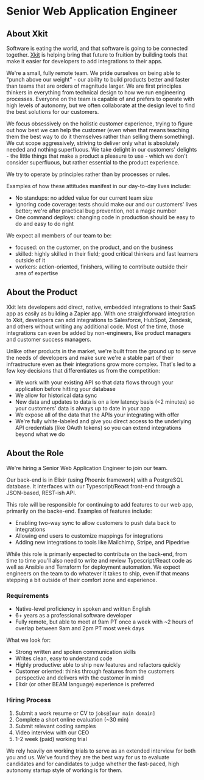 # Senior Web Application Engineer

## About Xkit

Software is eating the world, and that software is going to be connected together. [Xkit](https://xkit.co) is helping bring that future to fruition by building tools that make it easier for developers to add integrations to their apps.

We're a small, fully remote team. We pride ourselves on being able to "punch above our weight" - our ability to build products better and faster than teams that are orders of magnitude larger. We are first principles thinkers in everything from technical design to how we run engineering processes. Everyone on the team is capable of and prefers to operate with high levels of autonomy, but we often collaborate at the design level to find the best solutions for our customers.

We focus obsessively on the holistic customer experience, trying to figure out how best we can help the customer (even when that means teaching them the best way to do it themselves rather than selling them something). We cut scope aggressively, striving to deliver only what is absolutely needed and nothing superfluous. We take delight in our customers' delights - the little things that make a product a pleasure to use - which we don't consider superfluous, but rather essential to the product experience.

We try to operate by principles rather than by processes or rules.

Examples of how these attitudes manifest in our day-to-day lives include:
- No standups: no added value for our current team size
- Ignoring code coverage: tests should make our and our customers' lives better; we're after practical bug prevention, not a magic number
- One command deploys: changing code in production should be easy to do and easy to do right

We expect all members of our team to be:
- focused: on the customer, on the product, and on the business
- skilled: highly skilled in their field; good critical thinkers and fast learners outside of it
- workers: action-oriented, finishers, willing to contribute outside their area of expertise

## About the Product

Xkit lets developers add direct, native, embedded integrations to their SaaS app as easily as building a Zapier app. With one straightforward integration to Xkit, developers can add integrations to Salesforce, HubSpot, Zendesk, and others without writing any additional code. Most of the time, those integrations can even be added by non-engineers, like product managers and customer success managers.

Unlike other products in the market, we're built from the ground up to serve the needs of developers and make sure we're a stable part of their infrastructure even as their integrations grow more complex. That's led to a few key decisions that differentiates us from the competition:
- We work with your existing API so that data flows through your application before hitting your database
- We allow for historical data sync
- New data and updates to data is on a low latency basis (<2 minutes) so your customers' data is always up to date in your app
- We expose all of the data that the APIs your integrating with offer
- We're fully white-labeled and give you direct access to the underlying API credentials (like OAuth tokens) so you can extend integrations beyond what we do

## About the Role

We're hiring a Senior Web Application Engineer to join our team.

Our back-end is in Elixir (using Phoenix framework) with a PostgreSQL database. It interfaces with our Typescript/React front-end through a JSON-based, REST-ish API.

This role will be responsible for continuing to add features to our web app, primarily on the backe-end. Examples of features include:
- Enabling two-way sync to allow customers to push data back to integrations
- Allowing end users to customize mappings for integrations
- Adding new integrations to tools like Mailchimp, Stripe, and Pipedrive

While this role is primarily expected to contribute on the back-end, from time to time you'll also need to write and review Typescript/React code as well as Ansible and Terraform for deployment automation. We expect engineers on the team to do whatever it takes to ship, even if that means stepping a bit outside of their comfort zone and experience.

### Requirements

- Native-level proficiency in spoken and written English
- 6+ years as a professional software developer
- Fully remote, but able to meet at 9am PT once a week with \~2 hours of overlap between 9am and 2pm PT most week days

What we look for:
- Strong written and spoken communication skills
- Writes clean, easy to understand code
- Highly productive: able to ship new features and refactors quickly
- Customer oriented: thinks through features from the customers perspective and delivers with the customer in mind
- Elixir (or other BEAM language) experience is preferred


### Hiring Process

1. Submit a work resume or CV to `jobs@[our main domain]`
2. Complete a short online evaluation (~30 min)
3. Submit relevant coding samples
4. Video interview with our CEO
5. 1-2 week (paid) working trial

We rely heavily on working trials to serve as an extended interview for both you and us. We've found they are the best way for us to evaluate candidates and for candidates to judge whether the fast-paced, high autonomy startup style of working is for them.
